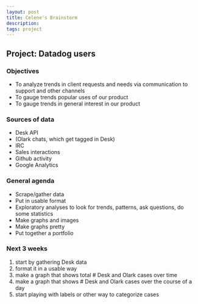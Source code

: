 ```yaml
---
layout: post
title: Celene's Brainstorm
description:
tags: project
---
```

<section>
<section>

## Project: Datadog users

### Objectives

* To analyze trends in client requests and needs via communication to support and other channels
* To gauge trends popular uses of our product
* To gauge trends in general interest in our product

### Sources of data

* Desk API
* (Olark chats, which get tagged in Desk)
* IRC
* Sales interactions
* Github activity
* Google Analytics

### General agenda

* Scrape/gather data
* Put in usable format
* Exploratory analyses to look for trends, patterns, ask questions, do some statistics
* Make graphs and images
* Make graphs pretty
* Put together a portfolio

### Next 3 weeks

1. start by gathering Desk data
2. format it in a usable way
3. make a graph that shows total # Desk and Olark cases over time
4. make a graph that shows # Desk and Olark cases over the course of a day
5. start playing with labels or other way to categorize cases

</section>
</section>